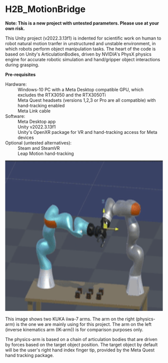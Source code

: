 # H2B_MotionBridge

**Note: This is a new project with untested parameters. Please use at your own risk.**

This Unity project (v2022.3.13f1) is indented for scientific work on human to robot natural motion tranfer in unstructured and unstable environment, in which robots perform object manipulation tasks. 
The heart of the code is based on Unity's ArticulationBodies, driven by NVIDIA's PhysX physics engine for accurate robotic simulation and hand/gripper object interactions during grasping. 

**Pre-requisites**
<dl>
  <dt>Hardware:</dt>
  <dd> Windows-10 PC with a Meta Desktop compatible GPU, which excludes the RTX3050 and the RTX3050Ti</dd>
  <dd> Meta Quest headsets (versions 1,2,3 or Pro are all compatible) with hand-tracking enabled </dd>
  <dd> Meta Link cable </dd>

  <dt>Software:</dt>
  <dd> Meta Desktop app </dd>
  <dd> Unity v2022.3.13f1 </dd>
  <dd> Unity's OpenXR package for VR and hand-tracking access for Meta devices </dd>

  <dt>Optional (untested alternatives):</dt>
  <dd> Steam and SteamVR </dd>
  <dd> Leap Motion hand-tracking </dd> 
</dl>

<img src="h2b_motionbridge.gif" alt="Unity3D environment with two Kuka arms" width="640" height="480">

This image shows two KUKA iiwa-7 arms. The arm on the right (physics-arm) is the one we are mainly using for this project. The arm on the left (inverse kinematics arm (IK-arm)) is for comparison purposes only.

The physics-arm is based on a chain of articulation bodies that are driven by forces based on the target object position. The target object by default will be the user's right hand index finger tip, provided by the Meta Quest hand tracking package. 


